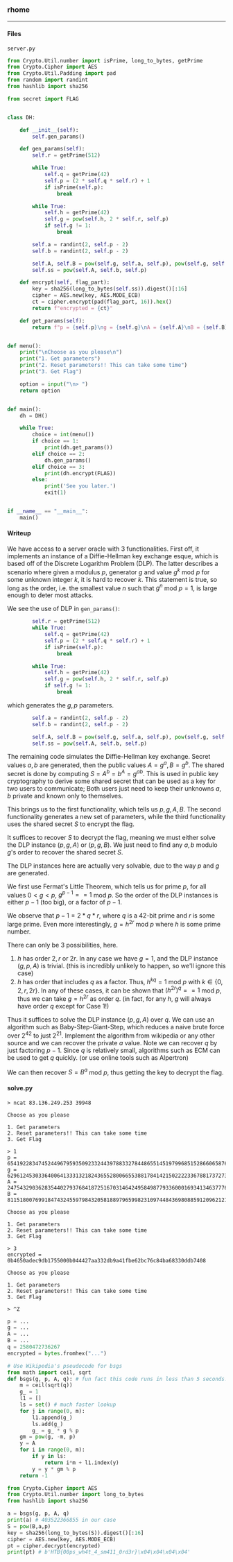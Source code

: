 ### rhome
---

#### Files
`server.py`
```py
from Crypto.Util.number import isPrime, long_to_bytes, getPrime
from Crypto.Cipher import AES
from Crypto.Util.Padding import pad
from random import randint
from hashlib import sha256

from secret import FLAG


class DH:

    def __init__(self):
        self.gen_params()

    def gen_params(self):
        self.r = getPrime(512)

        while True:
            self.q = getPrime(42)
            self.p = (2 * self.q * self.r) + 1
            if isPrime(self.p):
                break

        while True:
            self.h = getPrime(42)
            self.g = pow(self.h, 2 * self.r, self.p)
            if self.g != 1:
                break

        self.a = randint(2, self.p - 2)
        self.b = randint(2, self.p - 2)

        self.A, self.B = pow(self.g, self.a, self.p), pow(self.g, self.b, self.p)
        self.ss = pow(self.A, self.b, self.p)

    def encrypt(self, flag_part):
        key = sha256(long_to_bytes(self.ss)).digest()[:16]
        cipher = AES.new(key, AES.MODE_ECB)
        ct = cipher.encrypt(pad(flag_part, 16)).hex()
        return f"encrypted = {ct}"

    def get_params(self):
        return f"p = {self.p}\ng = {self.g}\nA = {self.A}\nB = {self.B}"


def menu():
    print("\nChoose as you please\n")
    print("1. Get parameters")
    print("2. Reset parameters!! This can take some time")
    print("3. Get Flag")

    option = input("\n> ")
    return option


def main():
    dh = DH()

    while True:
        choice = int(menu())
        if choice == 1:
            print(dh.get_params())
        elif choice == 2:
            dh.gen_params()
        elif choice == 3:
            print(dh.encrypt(FLAG))
        else:
            print('See you later.')
            exit(1)


if __name__ == "__main__":
    main()
```

#### Writeup

We have access to a server oracle with 3 functionalities. First off, it implements an instance of a Diffie-Hellman key exchange esque, which is based off of the Discrete Logarithm Problem (DLP). The latter describes a scenario where given a modulus $p$, generator $g$ and value $g^k$ mod $p$ for some unknown integer $k$, it is hard to recover $k$. This statement is true, so long as the order, i.e. the smallest value $n$ such that $g^n$ mod $p = 1$, is large enough to deter most attacks.

We see the use of DLP in `gen_params()`:

```py
        self.r = getPrime(512)
        while True:
            self.q = getPrime(42)
            self.p = (2 * self.q * self.r) + 1
            if isPrime(self.p):
                break

        while True:
            self.h = getPrime(42)
            self.g = pow(self.h, 2 * self.r, self.p)
            if self.g != 1:
                break
```
which generates the $g, p$ parameters.

```py
        self.a = randint(2, self.p - 2)
        self.b = randint(2, self.p - 2)

        self.A, self.B = pow(self.g, self.a, self.p), pow(self.g, self.b, self.p)
        self.ss = pow(self.A, self.b, self.p)
```

The remaining code simulates the Diffie-Hellman key exchange. Secret values $a, b$ are generated, then the public values $A = g^a, B = g^b$. The shared secret is done by computing $S = A^b = b^A = g^{ab}$. This is used in public key cryptography to derive some shared secret that can be used as a key for two users to communicate; Both users just need to keep their unknowns $a, b$ private and known only to themselves.

This brings us to the first functionality, which tells us $p, g, A, B$. The second functionality generates a new set of parameters, while the third functionality uses the shared secret $S$ to encrypt the flag.

It suffices to recover $S$ to decrypt the flag, meaning we must either solve the DLP instance $(p, g, A)$ or $(p, g, B)$. We just need to find any $a, b$ modulo $g$'s order to recover the shared secret $S$.

The DLP instances here are actually very solvable, due to the way $p$ and $g$ are generated.

We first use Fermat's Little Theorem, which tells us for prime $p$, for all values $0 < g < p$, $g^{p-1} == 1$ mod $p$. So the order of the DLP instances is either $p-1$ (too big), or a factor of $p-1$.

We observe that $p-1 = 2*q*r$, where $q$ is a 42-bit prime and $r$ is some large prime. Even more interestingly, $g = h^{2r}$ mod $p$ where $h$ is some prime number.

There can only be 3 possibilities, here.

1. $h$ has order $2, r$ or $2r$. In any case we have $g = 1$, and the DLP instance $(g, p, A)$ is trivial. (this is incredibly unlikely to happen, so we'll ignore this case)
2. $h$ has order that includes $q$ as a factor. Thus, $h^{kq} = 1$ mod $p$ with $k \in \lbrace 0, 2, r, 2r\rbrace$. In any of these cases, it can be shown that $(h^{2r})^q == 1$ mod $p$, thus we can take $g = h^{2r}$ as order $q$. (in fact, for any $h$, $g$ will always have order $q$ except for Case 1!)

Thus it suffices to solve the DLP instance $(p, g, A)$ over $q$. We can use an algorithm such as Baby-Step-Giant-Step, which reduces a naive brute force over $2^{42}$ to just $2^{21}$. Implement the algorithm from wikipedia or any other source and we can recover the private $a$ value. Note we can recover $q$ by just factoring $p-1$. Since $q$ is relatively small, algorithms such as ECM can be used to get $q$ quickly. (or use online tools such as Alpertron)

We can then recover $S = B^a$ mod $p$, thus getting the key to decrypt the flag.

#### solve.py
```
> ncat 83.136.249.253 39948

Choose as you please

1. Get parameters
2. Reset parameters!! This can take some time
3. Get Flag

> 1
p = 65419228347452449679593509233244397883327844865514519799685152866065876582623961265606792801888196452821919734951852993599464235556143280359616200765243924359675233439
g = 62961245303364006413331321824365528006655388178414215022223367881737273266613380045189034724303322496958068429469380280259998515274649344287004080417909956693366970687
A = 24754329036283544027937684187251670314642495849877933600016934134637776481392085436792332497292611629194033663948263821253997031633028928551725078806750294011968797003
B = 8115180076991847432455979843205818897965998231097448436980885912096212171023700524387431726062621851669584961045345044321057695237350515703918553146644147702607938507

Choose as you please

1. Get parameters
2. Reset parameters!! This can take some time
3. Get Flag

> 3
encrypted = 0b4650adec9db1755000b044427aa332db9a41fbe62bc76c84ba68330ddb7408

Choose as you please

1. Get parameters
2. Reset parameters!! This can take some time
3. Get Flag

> ^Z
```
```py
p = ...
g = ...
A = ...
B = ...
q = 2580472736267
encrypted = bytes.fromhex("...")

# Use Wikipedia's pseudocode for bsgs
from math import ceil, sqrt
def bsgs(g, p, A, q): # fun fact this code runs in less than 5 seconds!
    m = ceil(sqrt(q))
    g_ = 1
    l1 = []
    ls = set() # much faster lookup
    for j in range(0, m):
        l1.append(g_)
        ls.add(g_)
        g_ = g_ * g % p
    gm = pow(g, -m, p)
    y = A
    for i in range(0, m):
        if y in ls:
            return i*m + l1.index(y)
        y = y * gm % p
    return -1

from Crypto.Cipher import AES
from Crypto.Util.number import long_to_bytes
from hashlib import sha256

a = bsgs(g, p, A, q)
print(a) # 403522366855 in our case
S = pow(B,a,p)
key = sha256(long_to_bytes(S)).digest()[:16]
cipher = AES.new(key, AES.MODE_ECB)
pt = cipher.decrypt(encrypted)
print(pt) # b'HTB{00ps_wh4t_4_sm411_0rd3r}\x04\x04\x04\x04'
```